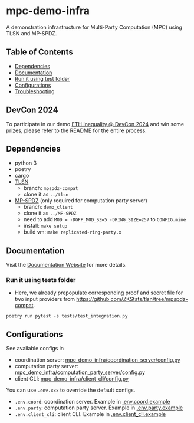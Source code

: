 # mpc-demo-infra

A demonstration infrastructure for Multi-Party Computation (MPC) using TLSN and MP-SPDZ.

## Table of Contents
- [Dependencies](#dependencies)
- [Documentation](#documentation)
- [Run it using test folder](#run-it-using-tests-folder)
- [Configurations](#configurations)
- [Troubleshooting](#troubleshooting)


## DevCon 2024

To participate in our demo [ETH Inequality @ DevCon 2024](https://demo.mpcstats.org/) and win some prizes, please refer to the [README](mpc_demo_infra/client_cli/docker/README.md) for the entire process.

## Dependencies

- python 3
- poetry
- cargo
- [TLSN](https://github.com/ZKStats/tlsn)
  - branch: `mpspdz-compat`
  - clone it as `../tlsn`
- [MP-SPDZ](https://github.com/ZKStats/MP-SPDZ) (only required for computation party server)
  - branch: `demo_client`
  - clone it as `../MP-SPDZ`
  - need to add `MOD = -DGFP_MOD_SZ=5 -DRING_SIZE=257` to `CONFIG.mine`
  - install: `make setup`
  - build vm: `make replicated-ring-party.x`

## Documentation 
Visit the [Documentation Website](https://docs.mpcstats.org/) for more details.
 
### Run it using tests folder
- Here, we already prepopulate corresponding proof and secret file for two input providers from https://github.com/ZKStats/tlsn/tree/mpspdz-compat.

```
poetry run pytest -s tests/test_integration.py
```

## Configurations

See available configs in
- coordination server: [mpc_demo_infra/coordination_server/config.py](mpc_demo_infra/coordination_server/config.py)
- computation party server: [mpc_demo_infra/computation_party_server/config.py](mpc_demo_infra/computation_party_server/config.py)
- client CLI: [mpc_demo_infra/client_cli/config.py](mpc_demo_infra/client_cli/config.py)

You can use `.env.xxx` to override the default configs.
- `.env.coord`: coordination server. Example in [.env.coord.example](.env.coord.example)
- `.env.party`: computation party server. Example in [.env.party.example](.env.party.example)
- `.env.client_cli`: client CLI. Example in [.env.client_cli.example](.env.client_cli.example)

